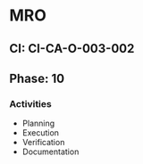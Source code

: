 # MRO

## CI: CI-CA-O-003-002
## Phase: 10

### Activities
- Planning
- Execution
- Verification
- Documentation
